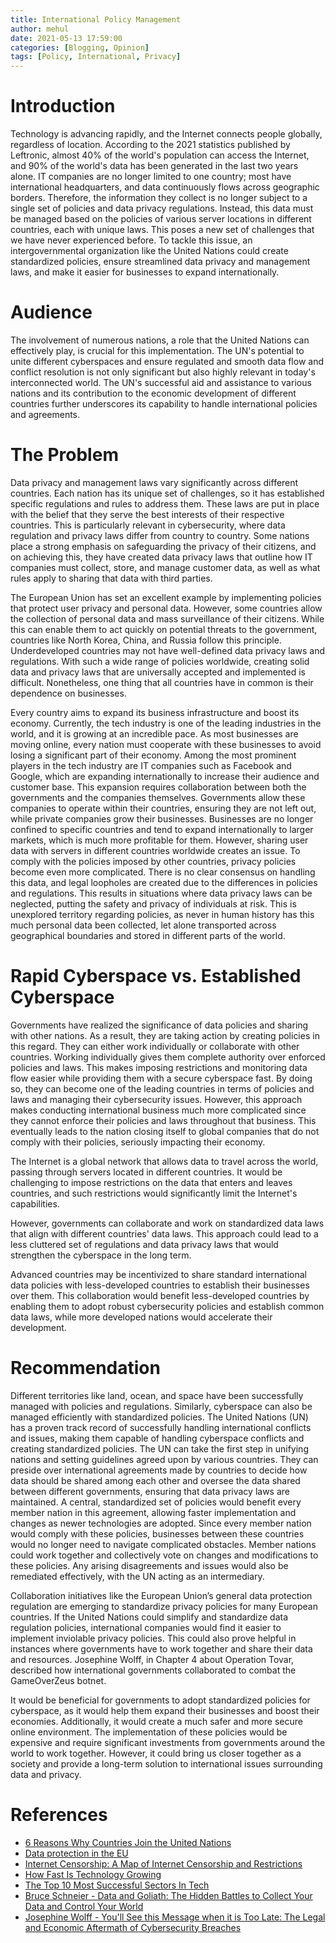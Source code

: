 ```yaml
---
title: International Policy Management
author: mehul
date: 2021-05-13 17:59:00
categories: [Blogging, Opinion]
tags: [Policy, International, Privacy]
---
```


# Introduction

Technology is advancing rapidly, and the Internet connects people globally, regardless of location. According to the 2021 statistics published by Leftronic, almost 40% of the world's population can access the Internet, and 90% of the world's data has been generated in the last two years alone. IT companies are no longer limited to one country; most have international headquarters, and data continuously flows across geographic borders. Therefore, the information they collect is no longer subject to a single set of policies and data privacy regulations. Instead, this data must be managed based on the policies of various server locations in different countries, each with unique laws. This poses a new set of challenges that we have never experienced before. To tackle this issue, an intergovernmental organization like the United Nations could create standardized policies, ensure streamlined data privacy and management laws, and make it easier for businesses to expand internationally.

# Audience

The involvement of numerous nations, a role that the United Nations can effectively play, is crucial for this implementation. The UN's potential to unite different cyberspaces and ensure regulated and smooth data flow and conflict resolution is not only significant but also highly relevant in today's interconnected world. The UN's successful aid and assistance to various nations and its contribution to the economic development of different countries further underscores its capability to handle international policies and agreements.

# The Problem

Data privacy and management laws vary significantly across different countries. Each nation has its unique set of challenges, so it has established specific regulations and rules to address them. These laws are put in place with the belief that they serve the best interests of their respective countries. This is particularly relevant in cybersecurity, where data regulation and privacy laws differ from country to country. Some nations place a strong emphasis on safeguarding the privacy of their citizens, and on achieving this, they have created data privacy laws that outline how IT companies must collect, store, and manage customer data, as well as what rules apply to sharing that data with third parties.

The European Union has set an excellent example by implementing policies that protect user privacy and personal data. However, some countries allow the collection of personal data and mass surveillance of their citizens. While this can enable them to act quickly on potential threats to the government, countries like North Korea, China, and Russia follow this principle. Underdeveloped countries may not have well-defined data privacy laws and regulations. With such a wide range of policies worldwide, creating solid data and privacy laws that are universally accepted and implemented is difficult. Nonetheless, one thing that all countries have in common is their dependence on businesses.

Every country aims to expand its business infrastructure and boost its economy. Currently, the tech industry is one of the leading industries in the world, and it is growing at an incredible pace. As most businesses are moving online, every nation must cooperate with these businesses to avoid losing a significant part of their economy. Among the most prominent players in the tech industry are IT companies such as Facebook and Google, which are expanding internationally to increase their audience and customer base. This expansion requires collaboration between both the governments and the companies themselves. Governments allow these companies to operate within their countries, ensuring they are not left out, while private companies grow their businesses. Businesses are no longer confined to specific countries and tend to expand internationally to larger markets, which is much more profitable for them. However, sharing user data with servers in different countries worldwide creates an issue. To comply with the policies imposed by other countries, privacy policies become even more complicated. There is no clear consensus on handling this data, and legal loopholes are created due to the differences in policies and regulations. This results in situations where data privacy laws can be neglected, putting the safety and privacy of individuals at risk. This is unexplored territory regarding policies, as never in human history has this much personal data been collected, let alone transported across geographical boundaries and stored in different parts of the world.

# Rapid Cyberspace vs. Established Cyberspace

Governments have realized the significance of data policies and sharing with other nations. As a result, they are taking action by creating policies in this regard. They can either work individually or collaborate with other countries. Working individually gives them complete authority over enforced policies and laws. This makes imposing restrictions and monitoring data flow easier while providing them with a secure cyberspace fast. By doing so, they can become one of the leading countries in terms of policies and laws and managing their cybersecurity issues. However, this approach makes conducting international business much more complicated since they cannot enforce their policies and laws throughout that business. This eventually leads to the nation closing itself to global companies that do not comply with their policies, seriously impacting their economy.

The Internet is a global network that allows data to travel across the world, passing through servers located in different countries. It would be challenging to impose restrictions on the data that enters and leaves countries, and such restrictions would significantly limit the Internet's capabilities.

However, governments can collaborate and work on standardized data laws that align with different countries' data laws. This approach could lead to a less cluttered set of regulations and data privacy laws that would strengthen the cyberspace in the long term.

Advanced countries may be incentivized to share standard international data policies with less-developed countries to establish their businesses over them. This collaboration would benefit less-developed countries by enabling them to adopt robust cybersecurity policies and establish common data laws, while more developed nations would accelerate their development.

# Recommendation

Different territories like land, ocean, and space have been successfully managed with policies and regulations. Similarly, cyberspace can also be managed efficiently with standardized policies. The United Nations (UN) has a proven track record of successfully handling international conflicts and issues, making them capable of handling cyberspace conflicts and creating standardized policies. The UN can take the first step in unifying nations and setting guidelines agreed upon by various countries. They can preside over international agreements made by countries to decide how data should be shared among each other and oversee the data shared between different governments, ensuring that data privacy laws are maintained. A central, standardized set of policies would benefit every member nation in this agreement, allowing faster implementation and changes as newer technologies are adopted. Since every member nation would comply with these policies, businesses between these countries would no longer need to navigate complicated obstacles. Member nations could work together and collectively vote on changes and modifications to these policies. Any arising disagreements and issues would also be remediated effectively, with the UN acting as an intermediary.

Collaboration initiatives like the European Union’s general data protection regulation are emerging to standardize privacy policies for many European countries. If the United Nations could simplify and standardize data regulation policies, international companies would find it easier to implement inviolable privacy policies. This could also prove helpful in instances where governments have to work together and share their data and resources. Josephine Wolff, in Chapter 4 about Operation Tovar, described how international governments collaborated to combat the GameOverZeus botnet.

It would be beneficial for governments to adopt standardized policies for cyberspace, as it would help them expand their businesses and boost their economies. Additionally, it would create a much safer and more secure online environment. The implementation of these policies would be expensive and require significant investments from governments around the world to work together. However, it could bring us closer together as a society and provide a long-term solution to international issues surrounding data and privacy.

# References

- [6 Reasons Why Countries Join the United Nations](https://humanitariancareers.com/why-country-join-united-nations/)
- [Data protection in the EU](https://commission.europa.eu/law/law-topic/data-protection/data-protection-eu_en)
- [Internet Censorship: A Map of Internet Censorship and Restrictions](https://www.comparitech.com/blog/vpn-privacy/internet-censorship-map/)
- [How Fast Is Technology Growing](https://leftronic.com/blog/how-fast-is-technology-growing-statistics)
- [The Top 10 Most Successful Sectors In Tech](https://www.valuewalk.com/top-10-successful-sectors-in-tech/#:~:text=Thetechnologyindustryisbyfarthefastest,economyandshowsnosignsofslowingdown)
- [Bruce Schneier - Data and Goliath: The Hidden Battles to Collect Your Data and Control Your World](https://www.google.com/books/edition/_/MwF-BAAAQBAJ)
- [Josephine Wolff - You'll See this Message when it is Too Late: The Legal and Economic Aftermath of Cybersecurity Breaches](https://www.google.com/books/edition/You_ll_See_This_Message_When_It_Is_Too_L/9IZ0DwAAQBAJ)

